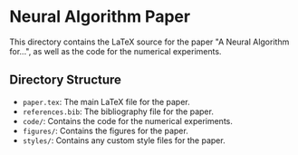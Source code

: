 # Neural Algorithm Paper

This directory contains the LaTeX source for the paper "A Neural Algorithm for...", as well as the code for the numerical experiments.

## Directory Structure

- `paper.tex`: The main LaTeX file for the paper.
- `references.bib`: The bibliography file for the paper.
- `code/`: Contains the code for the numerical experiments.
- `figures/`: Contains the figures for the paper.
- `styles/`: Contains any custom style files for the paper.
